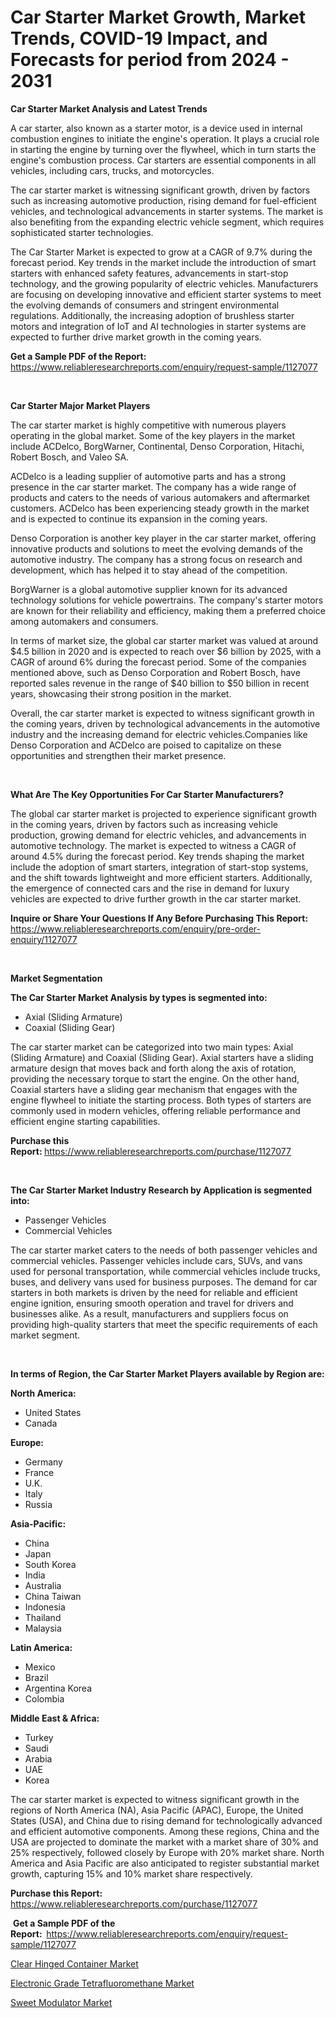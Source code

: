 <p><h1>Car Starter Market Growth, Market Trends, COVID-19 Impact, and Forecasts for period from 2024 - 2031</h1></p><p><strong>Car Starter Market Analysis and Latest Trends</strong></p>
<p><p>A car starter, also known as a starter motor, is a device used in internal combustion engines to initiate the engine's operation. It plays a crucial role in starting the engine by turning over the flywheel, which in turn starts the engine's combustion process. Car starters are essential components in all vehicles, including cars, trucks, and motorcycles.</p><p>The car starter market is witnessing significant growth, driven by factors such as increasing automotive production, rising demand for fuel-efficient vehicles, and technological advancements in starter systems. The market is also benefiting from the expanding electric vehicle segment, which requires sophisticated starter technologies.</p><p>The Car Starter Market is expected to grow at a CAGR of 9.7% during the forecast period. Key trends in the market include the introduction of smart starters with enhanced safety features, advancements in start-stop technology, and the growing popularity of electric vehicles. Manufacturers are focusing on developing innovative and efficient starter systems to meet the evolving demands of consumers and stringent environmental regulations. Additionally, the increasing adoption of brushless starter motors and integration of IoT and AI technologies in starter systems are expected to further drive market growth in the coming years.</p></p>
<p><strong>Get a Sample PDF of the Report:&nbsp;</strong> <a href="https://www.reliableresearchreports.com/enquiry/request-sample/1127077">https://www.reliableresearchreports.com/enquiry/request-sample/1127077</a></p>
<p>&nbsp;</p>
<p><strong>Car Starter Major Market Players</strong></p>
<p><p>The car starter market is highly competitive with numerous players operating in the global market. Some of the key players in the market include ACDelco, BorgWarner, Continental, Denso Corporation, Hitachi, Robert Bosch, and Valeo SA.</p><p>ACDelco is a leading supplier of automotive parts and has a strong presence in the car starter market. The company has a wide range of products and caters to the needs of various automakers and aftermarket customers. ACDelco has been experiencing steady growth in the market and is expected to continue its expansion in the coming years.</p><p>Denso Corporation is another key player in the car starter market, offering innovative products and solutions to meet the evolving demands of the automotive industry. The company has a strong focus on research and development, which has helped it to stay ahead of the competition.</p><p>BorgWarner is a global automotive supplier known for its advanced technology solutions for vehicle powertrains. The company's starter motors are known for their reliability and efficiency, making them a preferred choice among automakers and consumers.</p><p>In terms of market size, the global car starter market was valued at around $4.5 billion in 2020 and is expected to reach over $6 billion by 2025, with a CAGR of around 6% during the forecast period. Some of the companies mentioned above, such as Denso Corporation and Robert Bosch, have reported sales revenue in the range of $40 billion to $50 billion in recent years, showcasing their strong position in the market.</p><p>Overall, the car starter market is expected to witness significant growth in the coming years, driven by technological advancements in the automotive industry and the increasing demand for electric vehicles.Companies like Denso Corporation and ACDelco are poised to capitalize on these opportunities and strengthen their market presence.</p></p>
<p>&nbsp;</p>
<p><strong>What Are The Key Opportunities For Car Starter Manufacturers?</strong></p>
<p><p>The global car starter market is projected to experience significant growth in the coming years, driven by factors such as increasing vehicle production, growing demand for electric vehicles, and advancements in automotive technology. The market is expected to witness a CAGR of around 4.5% during the forecast period. Key trends shaping the market include the adoption of smart starters, integration of start-stop systems, and the shift towards lightweight and more efficient starters. Additionally, the emergence of connected cars and the rise in demand for luxury vehicles are expected to drive further growth in the car starter market.</p></p>
<p><strong>Inquire or Share Your Questions If Any Before Purchasing This Report:</strong> <a href="https://www.reliableresearchreports.com/enquiry/pre-order-enquiry/1127077">https://www.reliableresearchreports.com/enquiry/pre-order-enquiry/1127077</a></p>
<p>&nbsp;</p>
<p><strong>Market Segmentation</strong></p>
<p><strong>The Car Starter Market Analysis by types is segmented into:</strong></p>
<p><ul><li>Axial (Sliding Armature)</li><li>Coaxial (Sliding Gear)</li></ul></p>
<p><p>The car starter market can be categorized into two main types: Axial (Sliding Armature) and Coaxial (Sliding Gear). Axial starters have a sliding armature design that moves back and forth along the axis of rotation, providing the necessary torque to start the engine. On the other hand, Coaxial starters have a sliding gear mechanism that engages with the engine flywheel to initiate the starting process. Both types of starters are commonly used in modern vehicles, offering reliable performance and efficient engine starting capabilities.</p></p>
<p><strong>Purchase this Report:&nbsp;</strong><a href="https://www.reliableresearchreports.com/purchase/1127077">https://www.reliableresearchreports.com/purchase/1127077</a></p>
<p>&nbsp;</p>
<p><strong>The Car Starter Market Industry Research by Application is segmented into:</strong></p>
<p><ul><li>Passenger Vehicles</li><li>Commercial Vehicles</li></ul></p>
<p><p>The car starter market caters to the needs of both passenger vehicles and commercial vehicles. Passenger vehicles include cars, SUVs, and vans used for personal transportation, while commercial vehicles include trucks, buses, and delivery vans used for business purposes. The demand for car starters in both markets is driven by the need for reliable and efficient engine ignition, ensuring smooth operation and travel for drivers and businesses alike. As a result, manufacturers and suppliers focus on providing high-quality starters that meet the specific requirements of each market segment.</p></p>
<p>&nbsp;</p>
<p><strong>In terms of Region, the Car Starter Market Players available by Region are:</strong></p>
<p>
    <p> <strong> North America: </strong>
        <ul>
            <li>United States</li>
            <li>Canada</li>
        </ul>
        </p> 
    <p> <strong> Europe: </strong>
        <ul>
            <li>Germany</li>
            <li>France</li>
            <li>U.K.</li>
            <li>Italy</li>
            <li>Russia</li>
        </ul>
        </p> 
    <p> <strong> Asia-Pacific: </strong>
        <ul>
            <li>China</li>
            <li>Japan</li>
            <li>South Korea</li>
            <li>India</li>
            <li>Australia</li>
            <li>China Taiwan</li>
            <li>Indonesia</li>
            <li>Thailand</li>
            <li>Malaysia</li>
        </ul>
        </p> 
    <p> <strong> Latin America: </strong>
        <ul>
            <li>Mexico</li>
            <li>Brazil</li>
            <li>Argentina Korea</li>
            <li>Colombia</li>
        </ul>
        </p> 
    <p> <strong> Middle East & Africa: </strong>
        <ul>
            <li>Turkey</li>
            <li>Saudi</li>
            <li>Arabia</li>
            <li>UAE</li>
            <li>Korea</li>
        </ul>
    </p>
    </p>
<p><p>The car starter market is expected to witness significant growth in the regions of North America (NA), Asia Pacific (APAC), Europe, the United States (USA), and China due to rising demand for technologically advanced and efficient automotive components. Among these regions, China and the USA are projected to dominate the market with a market share of 30% and 25% respectively, followed closely by Europe with 20% market share. North America and Asia Pacific are also anticipated to register substantial market growth, capturing 15% and 10% market share respectively.</p></p>
<p><strong>Purchase this Report: </strong><a href="https://www.reliableresearchreports.com/purchase/1127077">https://www.reliableresearchreports.com/purchase/1127077</a></p>
<p>&nbsp;<strong>Get a Sample PDF of the Report:&nbsp;&nbsp;</strong><a href="https://www.reliableresearchreports.com/enquiry/request-sample/1127077">https://www.reliableresearchreports.com/enquiry/request-sample/1127077</a></p>
<p><strong></strong></p>
<p><p><a href="https://view.publitas.com/reportprime-1/clear-hinged-container-market-offers-provide-insightful-data-for-the-time-period-from-2023-to-2030-and-also-provide-analysis-based-on-application-type-and-region/">Clear Hinged Container Market</a></p><p><a href="https://view.publitas.com/reportprime-1/electronic-grade-tetrafluoromethane-market-size-global-industry-overview-market-segmentation-and-forecast-2023-to-2030/">Electronic Grade Tetrafluoromethane Market</a></p><p><a href="https://view.publitas.com/reportprime-1/global-sweet-modulator-market-by-types-applications-and-major-players-with-regional-growth-rate-analysis-and-development-situation-from-2023-to-2030/">Sweet Modulator Market</a></p></p>